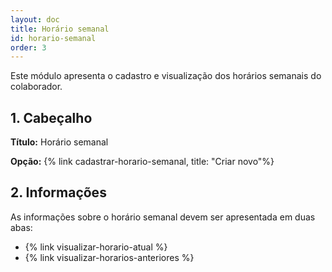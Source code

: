 ```yaml
---
layout: doc
title: Horário semanal
id: horario-semanal
order: 3
---
```


Este módulo apresenta o cadastro e visualização dos horários semanais do colaborador.

## 1. Cabeçalho

**Título:** Horário semanal

**Opção:** {% link cadastrar-horario-semanal, title: "Criar novo"%}

## 2. Informações

As informações sobre o horário semanal devem ser apresentada em duas abas:

- {% link visualizar-horario-atual %}
- {% link visualizar-horarios-anteriores %}

